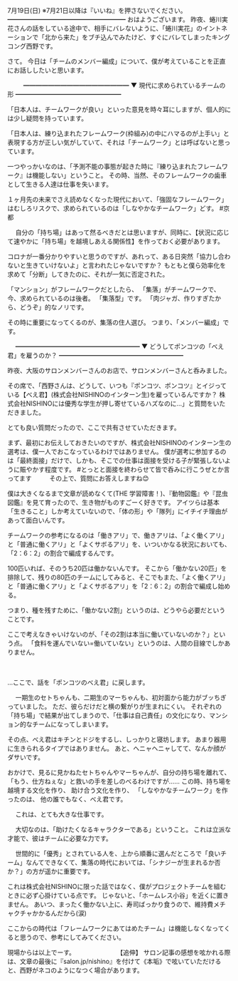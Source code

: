 7月19日(日) ※7月21日以降は『いいね』を押さないでください。
━━━━━━━━━━━━━━━━━━━
おはようございます。
昨夜、蜷川実花さんの話をしている途中で、相手にバレないように、「蜷川実花」のイントネーションで「北から来た」をブチ込んでみたけど、すぐにバレてしまったキングコング西野です。

さて。
今日は「チームのメンバー編成」について、僕が考えていることを正直にお話ししたいと思います。

　
　
━━━━━━━━━━━━━━━━━
▼ 現代に求められているチームの形
━━━━━━━━━━━━━━━━━

「日本人は、チームワークが良い」といった意見を時々耳にしますが、個人的には少し疑問を持っています。

「日本人は、練り込まれたフレームワーク(枠組み)の中にハマるのが上手い」と表現する方が正しい気がしていて、それは「チームワーク」とは呼ばないと思っています。

一つやっかいなのは、「予測不能の事態が起きた時に『練り込まれたフレームワーク』は機能しない」ということ。
その時、当然、そのフレームワークの歯車として生きる人達は仕事を失います。

１ヶ月先の未来でさえ読めなくなった現代において、「強固なフレームワーク」はむしろリスクで、求められているのは「しなやかなチームワーク」どす。
#京都

　
自分の「持ち場」はあって然るべきだとは思いますが、同時に、【状況に応じて速やかに「持ち場」を越境しあえる関係性】を作っておく必要があります。

コロナが一番分かりやすいと思うのですが、あれって、ある日突然「協力し合わないと生きていけないよ」と言われたじゃないですか？
もともと僕ら効率化を求めて「分断」してきたのに、それが一気に否定された。

「マンション」がフレームワークだとしたら、
「集落」がチームワークで、
今、求められているのは後者。
「集落型」です。
「肉ジャガ、作りすぎたから、どうぞ」的なノリです。

その時に重要になってくるのが、集落の住人選び。
つまり、「メンバー編成」です。

　
━━━━━━━━━━━━━━━━━━━━
▼ どうしてポンコツの「べえ君」を雇うのか？
━━━━━━━━━━━━━━━━━━━━

昨夜、大阪のサロンメンバーさんのお店で、サロンメンバーさんと呑みました。

その席で、「西野さんは、どうして、いつも『ポンコツ、ポンコツ』とイジっている【べえ君】(株式会社NISHINOのインターン生)を雇っているんですか？ 株式会社NISHINOには優秀な学生が押し寄せているハズなのに…」と質問をいただきました。

とても良い質問だったので、ここで共有させていただきます。

まず、最初にお伝えしておきたいのですが、株式会社NISHINOのインターン生の選考は、僕一人でおこなっているわけではありません。
僕が選考に参加するのは「最終面接」だけで、しかも、そこでの仕事は面接を受ける子が緊張しないように賑やかす程度です。
#とっとと面接を終わらせて皆で呑みに行こうぜとか言ってます
　
　
その上で、質問にお答えしますね😊

僕は大きくなるまで文章が読めなくて(THE
学習障害！)、『動物図鑑』や『昆虫図鑑』を見て育ったので、生き物がものすごーく好きです。
アイツらは基本「生きること」しか考えていないので、「体の形」や「隊列」にイチイチ理由があって面白いんです。

チームワークの参考になるのは「働きアリ」で、働きアリは、「よく働くアリ」と「普通に働くアリ」と「よくサボるアリ」を、いついかなる状況においても、「2：6：2」の割合で編成するんです。

100匹いれば、そのうち20匹は働かないんです。
そこから「働かない20匹」を排除して、残りの80匹のチームにしてみると、そこでもまた、「よく働くアリ」と「普通に働くアリ」と「よくサボるアリ」を「2：6：2」の割合で編成し始める。

つまり、種を残すために、「働かない2割」というのは、どうやら必要だということです。

ここで考えなきゃいけないのが、「その2割は本当に働いていないのか？」という点。
「食料を運んでいない=働いていない」というのは、人間の目線でしかありません。

　

…ここで、話を「ポンコツのべえ君」に戻します。

　
一期生のセトちゃんも、二期生のマーちゃんも、初対面から能力がブッちぎっていました。
ただ、彼らだけだと横の繋がりが生まれにくい。
それぞれの「持ち場」で結果が出てしまうので、「仕事は自己責任」の文化になり、マンション的なチームになってしまいます。

その点、べえ君はキチンとドジをするし、しっかりと寝坊します。
あまり器用に生きられるタイプではありません。
あと、ヘニャヘニャしてて、なんか顔がダサいです。

おかけで、見るに見かねたセトちゃんやマーちゃんが、自分の持ち場を離れて、「もう、仕方ねぇな」と救いの手を差しのべるわけですが……
この時、持ち場を越境する文化を作り、
助け合う文化を作り、
「しなやかなチームワーク」を作ったのは、
他の誰でもなく、べえ君です。

　
これは、とても大きな仕事です。

　
大切なのは、「助けたくなるキャラクターである」ということ。
これは立派な才能で、彼はチームに必要な力です。

　
世間的に「優秀」とされている人を、上から順番に選んだところで「良いチーム」なんてできなくて、集落の時代においては、「シナジーが生まれるか否か？」の方が遥かに重要です。

これは株式会社NISHINOに限った話ではなく、僕がプロジェクトチームを組むときに必ず心掛けている点です。
じゃないと、「ホームレス小谷」を近くに置きません。
あいつ、まったく働かない上に、寿司ばっかり食うので、維持費メチャクチャかかるんだから(涙)

ここからの時代は「フレームワークにあてはめたチーム」は機能しなくなってくると思うので、参考にしてみてください。

現場からは以上でーす。
　
　
　
　
　
【追伸】
サロン記事の感想を呟かれる際は、文章の最後に『salon.jp/nishino』を付けて《本垢》で呟いていただけると、西野がネコのようになつく場合があります。
